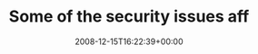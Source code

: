 ---
retweeted: false
source: <a href="http://twitter.com" rel="nofollow">Twitter Web Client</a>
entities:
  hashtags:
  - text: seufz
    indices:
    - '104'
    - '110'
  - text: upgrade
    indices:
    - '111'
    - '119'
  symbols: []
  user_mentions: []
  urls: []
display_text_range:
- '0'
- '119'
favorite_count: '0'
id_str: '1058756652'
truncated: false
retweet_count: '0'
id: '1058756652'
created_at: Mon Dec 15 16:22:39 +0000 2008
favorited: false
full_text: 'Some of the security issues affect *all* versions of MediaWiki except
  the versions released today [...] #seufz #upgrade'
lang: en
tags:
- seufz
- upgrade
- pesos:twitter
date: '2008-12-15T16:22:39+00:00'
src: https://twitter.com/bascht/status/1058756652
original_url: https://twitter.com/bascht/status/1058756652
type: twitter_tweet
text: 'Some of the security issues affect *all* versions of MediaWiki except the versions
  released today [...] #seufz #upgrade'
title: Some of the security issues aff

---